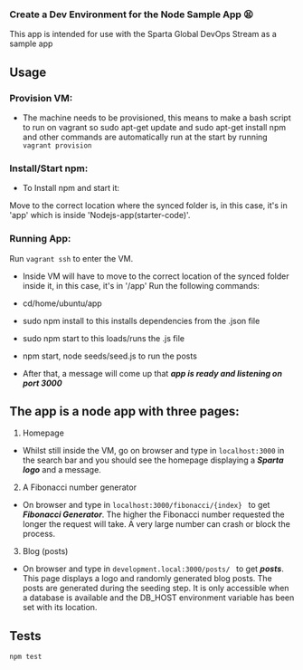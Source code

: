 ### Create a Dev Environment for the Node Sample App 😫


This app is intended for use with the Sparta Global DevOps Stream as a sample app


## Usage

### Provision VM:

- The machine needs to be provisioned, this means to make a bash script to run on vagrant so sudo apt-get update and sudo apt-get install npm and other commands are automatically run at the start by running ``` vagrant provision```

### Install/Start npm:

- To Install npm and start it:

Move to the correct location where the synced folder is, in this case, it's in 'app' which is inside 'Nodejs-app(starter-code)'.

### Running App:

Run ```vagrant ssh``` to enter the VM.

- Inside VM will have to move to the correct location of the synced folder inside it, in this case, it's in '/app'
Run the following commands:

- cd/home/ubuntu/app

- sudo npm install to this installs dependencies from the .json file

- sudo npm start to this loads/runs the .js file

- npm start, node seeds/seed.js to run the posts

- After that, a  message will come up that  ***app is ready and listening on port 3000***

## The app is a node app with three pages:

1. Homepage

- Whilst still inside the VM, go on browser and type in ```localhost:3000``` in the search bar and you should see the homepage displaying a ***Sparta logo*** and a message.

2. A Fibonacci number generator

-  On browser and type in ```localhost:3000/fibonacci/{index} ```
to get ***Fibonacci Generator***. The higher the Fibonacci number requested the longer the request will take. A very large number can crash or block the process.

3. Blog (posts)

- On browser and type in ```development.local:3000/posts/ ```
to get ***posts***. This page displays a logo and randomly generated blog posts. The posts are generated during the seeding step. It is only accessible when a database is available and the DB_HOST environment variable has been set with its location.

## Tests

```
npm test
```
